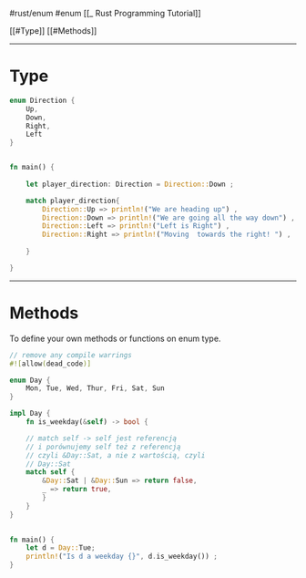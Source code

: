 #rust/enum #enum 
[[_ Rust Programming Tutorial]]

[[#Type]]
[[#Methods]]


---
# Type

```rust
enum Direction {
    Up,
    Down,
    Right,
    Left
}


fn main() {
    
    let player_direction: Direction = Direction::Down ;

    match player_direction{
        Direction::Up => println!("We are heading up") ,
        Direction::Down => println!("We are going all the way down") ,
        Direction::Left => println!("Left is Right") ,
        Direction::Right => println!("Moving  towards the right! ") ,
 
    }

}
```

-----
# Methods
To define your own methods or functions on enum type.


```rust
// remove any compile warrings
#![allow(dead_code)]

enum Day {
	Mon, Tue, Wed, Thur, Fri, Sat, Sun
}

impl Day {
	fn is_weekday(&self) -> bool {

	// match self -> self jest referencją
	// i porównujemy self też z referencją
	// czyli &Day::Sat, a nie z wartością, czyli
	// Day::Sat
	match self {
		&Day::Sat | &Day::Sun => return false,
		_ => return true,
		}
	}
}
  

fn main() {
	let d = Day::Tue;
	println!("Is d a weekday {}", d.is_weekday()) ;
}
```






